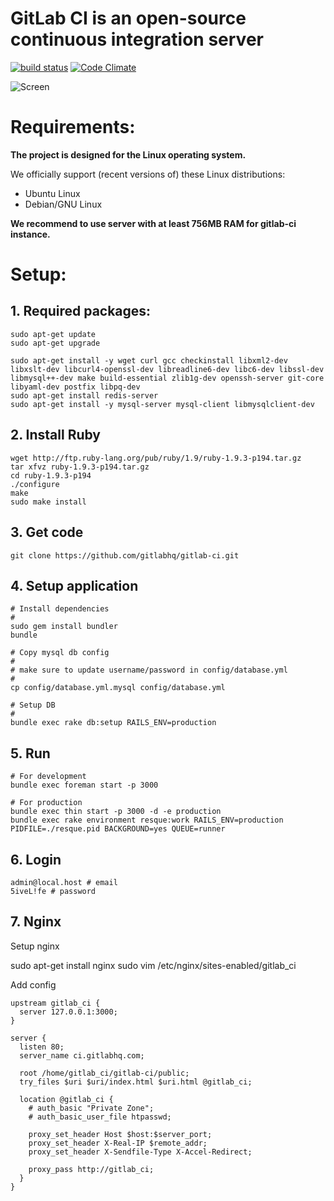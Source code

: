 # GitLab CI is an open-source continuous integration server 
[![build status](https://secure.travis-ci.org/gitlabhq/gitlab-ci.png)](https://travis-ci.org/gitlabhq/gitlab-ci) [![Code Climate](https://codeclimate.com/badge.png)](https://codeclimate.com/github/gitlabhq/gitlab-ci)

![Screen](https://github.com/downloads/gitlabhq/gitlab-ci/gitlab_ci_preview.png)


# Requirements: 

**The project is designed for the Linux operating system.**

We officially support (recent versions of) these Linux distributions:

- Ubuntu Linux
- Debian/GNU Linux

__We recommend to use server with at least 756MB RAM for gitlab-ci instance.__


# Setup: 

## 1. Required packages:

    sudo apt-get update
    sudo apt-get upgrade

    sudo apt-get install -y wget curl gcc checkinstall libxml2-dev libxslt-dev libcurl4-openssl-dev libreadline6-dev libc6-dev libssl-dev libmysql++-dev make build-essential zlib1g-dev openssh-server git-core libyaml-dev postfix libpq-dev
    sudo apt-get install redis-server 
    sudo apt-get install -y mysql-server mysql-client libmysqlclient-dev

## 2. Install Ruby

    wget http://ftp.ruby-lang.org/pub/ruby/1.9/ruby-1.9.3-p194.tar.gz
    tar xfvz ruby-1.9.3-p194.tar.gz
    cd ruby-1.9.3-p194
    ./configure
    make
    sudo make install


## 3. Get code 

    git clone https://github.com/gitlabhq/gitlab-ci.git


## 4. Setup application


    # Install dependencies
    #
    sudo gem install bundler
    bundle

    # Copy mysql db config
    #
    # make sure to update username/password in config/database.yml
    #
    cp config/database.yml.mysql config/database.yml

    # Setup DB
    #
    bundle exec rake db:setup RAILS_ENV=production


## 5. Run

    # For development 
    bundle exec foreman start -p 3000

    # For production
    bundle exec thin start -p 3000 -d -e production
    bundle exec rake environment resque:work RAILS_ENV=production PIDFILE=./resque.pid BACKGROUND=yes QUEUE=runner 


## 6. Login

    admin@local.host # email
    5iveL!fe # password

## 7. Nginx


Setup nginx

   sudo apt-get install nginx
   sudo vim /etc/nginx/sites-enabled/gitlab_ci


Add config

    upstream gitlab_ci {
      server 127.0.0.1:3000;
    }

    server {
      listen 80;
      server_name ci.gitlabhq.com;

      root /home/gitlab_ci/gitlab-ci/public;
      try_files $uri $uri/index.html $uri.html @gitlab_ci;

      location @gitlab_ci {
        # auth_basic "Private Zone";
        # auth_basic_user_file htpasswd;

        proxy_set_header Host $host:$server_port;
        proxy_set_header X-Real-IP $remote_addr;
        proxy_set_header X-Sendfile-Type X-Accel-Redirect;

        proxy_pass http://gitlab_ci;
      }
    }

